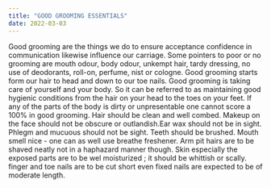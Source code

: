 ```yaml
---
title: "GOOD GROOMING ESSENTIALS"
date: 2022-03-03
---
```

Good grooming are the things we do to ensure acceptance confidence in communication likewise influence our carriage. Some pointers to poor or no grooming are mouth odour, body odour, unkempt hair, tardy dressing, no use of deodorants, roll-on, perfume, nist or cologne. Good grooming starts form our hair to head and down to our toe nails.
Good grooming is taking care of yourself and your body. So it can be referred to as maintaining good hygienic conditions from the hair on your head to the toes on your feet. If any of the parts of the body is dirty or unpresentable one cannot score a 100% in good grooming. Hair should be clean and well combed. Makeup on the face should not be obscure or outlandish.Ear wax should not be in sight. Phlegm and mucuous should not be sight. Teeth should be brushed. Mouth smell nice - one can as well use breathe freshener. Arm pit hairs are to be shaved neatly not in a haphazard manner though. Skin especially the exposed parts are to be wel moisturized ; it should be whittish or scally. finger and toe nails are to be cut short even fixed nails are expected to be of moderate length.
